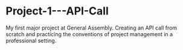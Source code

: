 # Project-1---API-Call
My first major project at General Assembly. Creating an API call from scratch and practicing the conventions of project management in a professional setting. 
